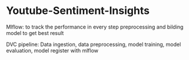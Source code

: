 # Youtube-Sentiment-Insights

Mlflow: to track the performance in every step preprocessing and bilding model to get best result

DVC pipeline: Data ingestion, data preprocessing, model training, model evaluation, model register with mlflow
